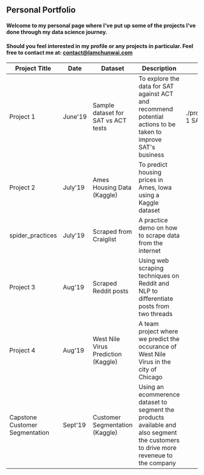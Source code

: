 ## Personal Portfolio 

#### Welcome to my personal page where I've put up some of the projects I've done through my data science journey.
#### Should you feel interested in my profile or any projects in particular. Feel free to contact me at: contact@lamchunwai.com <br>

| Project Title | Date | Dataset | Description | Slides |
|-----------------|-----------------|-----------------|-----------------|-----------------|
|Project 1 | June'19 | Sample dataset for SAT vs ACT tests | To explore the data for SAT against ACT and recommend potential actions to be taken to improve SAT's business| ./project_1/Project 1 SAT Pres.pptx |
|Project 2 | July'19 | Ames Housing Data (Kaggle) | To predict housing prices in Ames, Iowa using a Kaggle dataset| |
|spider_practices | July'19 | Scraped from Craiglist | A practice demo on how to scrape data from the internet | |
|Project 3 | Aug'19 | Scraped Reddit posts | Using web scraping techniques on Reddit and NLP to differentiate posts from two threads| |
|Project 4 | Aug'19 | West Nile Virus Prediction (Kaggle) | A team project where we predict the occurance of West Nile Virus in the city of Chicago | |
|Capstone Customer Segmentation | Sept'19 | Customer Segmentation (Kaggle) | Using an ecommerence dataset to segment the products available and also segment the customers to drive more reveneue to the company | |

